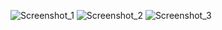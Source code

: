 
![Screenshot_1](https://user-images.githubusercontent.com/65870162/177071652-8b1f5e6a-cf06-4f47-ac4b-5c911519fedb.png)
![Screenshot_2](https://user-images.githubusercontent.com/65870162/177071663-834a4765-907b-4e57-a789-0aade0f45eb0.png)
![Screenshot_3](https://user-images.githubusercontent.com/65870162/177071740-bf7d58eb-d7db-49e9-875f-adf535479dcb.png)

